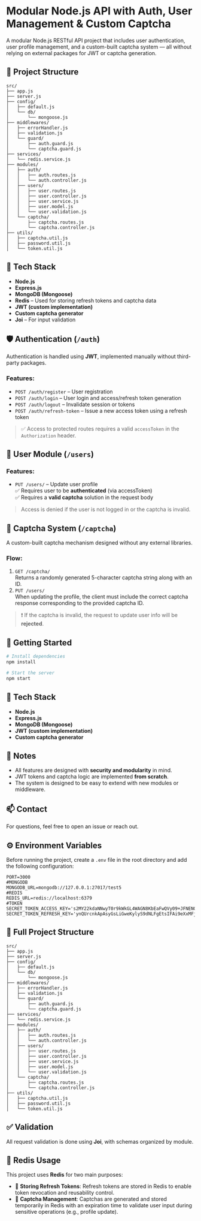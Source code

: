 # Modular Node.js API with Auth, User Management & Custom Captcha

A modular Node.js RESTful API project that includes user authentication, user profile management, and a custom-built captcha system — all without relying on external packages for JWT or captcha generation.

## 📁 Project Structure

```
src/
├── app.js
├── server.js
├── config/
│   ├── default.js
│   └── db/
│       └── mongoose.js
├── middlewares/
│   ├── errorHandler.js
│   ├── validation.js
│   └── guard/
│       ├── auth.guard.js
│       └── captcha.guard.js
├── services/
│   └── redis.service.js
├── modules/
│   ├── auth/
│   │   ├── auth.routes.js
│   │   └── auth.controller.js
│   ├── users/
│   │   ├── user.routes.js
│   │   ├── user.controller.js
│   │   ├── user.service.js
│   │   ├── user.model.js
│   │   └── user.validation.js
│   └── captcha/
│       ├── captcha.routes.js
│       └── captcha.controller.js
├── utils/
│   ├── captcha.util.js
│   ├── password.util.js
│   └── token.util.js
```

## 🧪 Tech Stack

- **Node.js**
- **Express.js**
- **MongoDB (Mongoose)**
- **Redis** – Used for storing refresh tokens and captcha data
- **JWT (custom implementation)**
- **Custom captcha generator**
- **Joi** – For input validation

## 🛡 Authentication (`/auth`)

Authentication is handled using **JWT**, implemented manually without third-party packages.

### Features:
- `POST /auth/register` – User registration
- `POST /auth/login` – User login and access/refresh token generation
- `POST /auth/logout` – Invalidate session or tokens
- `POST /auth/refresh-token` – Issue a new access token using a refresh token

> ✅ Access to protected routes requires a valid `accessToken` in the `Authorization` header.

## 👤 User Module (`/users`)

### Features:
- `PUT /users/` – Update user profile  
  ✅ Requires user to be **authenticated** (via accessToken)  
  ✅ Requires a **valid captcha** solution in the request body

> Access is denied if the user is not logged in or the captcha is invalid.

## 🔐 Captcha System (`/captcha`)

A custom-built captcha mechanism designed without any external libraries.

### Flow:
1. `GET /captcha/`  
   Returns a randomly generated 5-character captcha string along with an ID.
2. `PUT /users/`  
   When updating the profile, the client must include the correct captcha response corresponding to the provided captcha ID.

> ❗ If the captcha is invalid, the request to update user info will be **rejected**.

## 🚀 Getting Started

```bash
# Install dependencies
npm install

# Start the server
npm start
```

## 🧪 Tech Stack

- **Node.js**
- **Express.js**
- **MongoDB (Mongoose)**
- **JWT (custom implementation)**
- **Custom captcha generator**

## 📌 Notes

- All features are designed with **security and modularity** in mind.
- JWT tokens and captcha logic are implemented **from scratch**.
- The system is designed to be easy to extend with new modules or middleware.

## 📫 Contact

For questions, feel free to open an issue or reach out.
## ⚙️ Environment Variables

Before running the project, create a `.env` file in the root directory and add the following configuration:

```
PORT=3000
#MONGODB
MONGODB_URL=mongodb://127.0.0.1:27017/test5
#REDIS
REDIS_URL=redis://localhost:6379
#TOKEN
SECRET_TOKEN_ACCESS_KEY='s2MY22kdaNNwyT0r9kWkGL4WAGN8KbEaFwQVy09+JFNENGyEP4Yp1o2jPOP7IrlYx/rGqeQbo06u3ROserjLBgftGvUFr1HZSIUK31xGmIpRok9v6sZZ2fVlrG823SUDKYZzU1uBad7hvNY3VPBtIrx8w/Jm//pQgCUMsZ5gQpA='
SECRET_TOKEN_REFRESH_KEY='ynQUrcnkApAsyGsLiGweKylyS9dNLFgEtsIFAi9eXxMFj48smr3NwGIEEOvfPhY2zuCrXh1Ha4a5dnVO2nSFYdusKf0HaZHFthN2fXK7riuhgXs1mUfpGAYykL25TW7YXtcUg3Y8OzIIqqCHbkSdQkMVWxRpbfFnJDrJ7sx0l/Q='
```

## 🧾 Full Project Structure

```
src/
├── app.js
├── server.js
├── config/
│   ├── default.js
│   └── db/
│       └── mongoose.js
├── middlewares/
│   ├── errorHandler.js
│   ├── validation.js
│   └── guard/
│       ├── auth.guard.js
│       └── captcha.guard.js
├── services/
│   └── redis.service.js
├── modules/
│   ├── auth/
│   │   ├── auth.routes.js
│   │   └── auth.controller.js
│   ├── users/
│   │   ├── user.routes.js
│   │   ├── user.controller.js
│   │   ├── user.service.js
│   │   ├── user.model.js
│   │   └── user.validation.js
│   └── captcha/
│       ├── captcha.routes.js
│       └── captcha.controller.js
├── utils/
│   ├── captcha.util.js
│   ├── password.util.js
│   └── token.util.js
```

## ✅ Validation

All request validation is done using **Joi**, with schemas organized by module.
## 🧠 Redis Usage

This project uses **Redis** for two main purposes:
- 🔁 **Storing Refresh Tokens**: Refresh tokens are stored in Redis to enable token revocation and reusability control.
- 🔐 **Captcha Management**: Captchas are generated and stored temporarily in Redis with an expiration time to validate user input during sensitive operations (e.g., profile update).